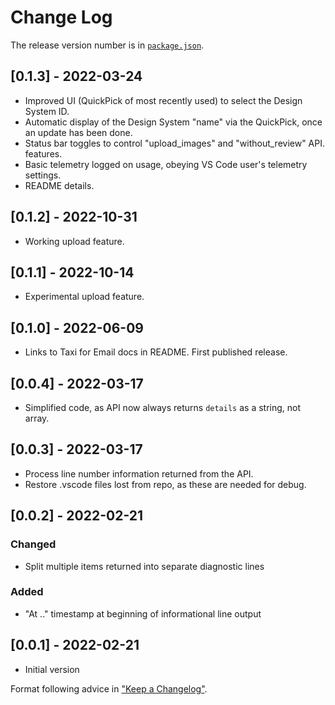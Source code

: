 # Change Log

The release version number is in [`package.json`](package.json).

## [0.1.3] - 2022-03-24
- Improved UI (QuickPick of most recently used) to select the Design System ID.
- Automatic display of the Design System "name" via the QuickPick, once an update has been done.
- Status bar toggles to control "upload_images" and "without_review" API. features.
- Basic telemetry logged on usage, obeying VS Code user's telemetry settings.
- README details.

## [0.1.2] - 2022-10-31
- Working upload feature.

## [0.1.1] - 2022-10-14
- Experimental upload feature.

## [0.1.0] - 2022-06-09
- Links to Taxi for Email docs in README. First published release.

## [0.0.4] - 2022-03-17
- Simplified code, as API now always returns `details` as a string, not array.

## [0.0.3] - 2022-03-17
- Process line number information returned from the API.
- Restore .vscode files lost from repo, as these are needed for debug.

## [0.0.2] - 2022-02-21
### Changed
- Split multiple items returned into separate diagnostic lines
### Added
- "At .." timestamp at beginning of informational line output

## [0.0.1] - 2022-02-21
- Initial version

Format following advice in ["Keep a Changelog"](http://keepachangelog.com/).